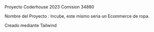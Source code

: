 Proyecto Coderhouse 2023 Comision 34880

Nombre del Proyecto : Incube, este mismo seria un Ecommerce de ropa.

Creado mediante Tailwind 
